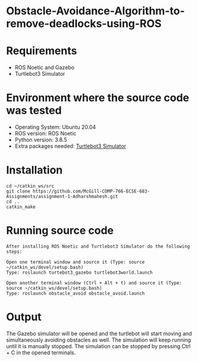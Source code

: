 # Obstacle-Avoidance-Algorithm-to-remove-deadlocks-using-ROS

# Requirements

  - ROS Noetic and Gazebo
  - Turtlebot3 Simulator

# Environment where the source code was tested

  - Operating System: Ubuntu 20.04
  - ROS version: ROS Noetic
  - Python version: 3.8.5
  - Extra packages needed: [Turtlebot3 Simulator](https://github.com/ROBOTIS-GIT/turtlebot3_simulations)
  
 # Installation
 
 ```
 cd ~/catkin_ws/src
 git clone https://github.com/McGill-COMP-766-ECSE-683-Assignments/assignment-1-Adharshmahesh.git
 cd ..
 catkin_make
 
 ```
  
 # Running source code
 ```
 After installing ROS Noetic and Turtlebot3 Simulator do the following steps:
 
 Open one terminal window and source it (Type: source ~/catkin_ws/devel/setup.bash)
 Type: roslaunch turtebot3_gazebo turtlebot3world.launch
 
 Open another terminal window (Ctrl + Alt + t) and source it (Type: source ~/catkin_ws/devel/setup.bash)
 Type: roslaunch obstacle_avoid obstacle_avoid.launch
```
# Output

The Gazebo simulator will be opened and the turtlebot will start moving and simultaneously avoiding obstacles as well. The simulation will keep running until it is manually stopped. The simulation can be stopped by pressing Ctrl + C in the opened terminals.
